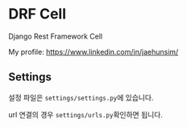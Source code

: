 # DRF Cell 

Django Rest Framework Cell

My profile: https://www.linkedin.com/in/jaehunsim/



## Settings

설정 파일은 `settings/settings.py`에 있습니다.

url 연결의 경우 `settings/urls.py`확인하면 됩니다.
